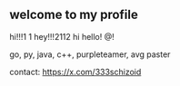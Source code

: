 ## welcome to my profile

hi!!!1 1 hey!!!2112 hi hello! @!

go, py, java, c++, purpleteamer, avg paster

contact: https://x.com/333schizoid
